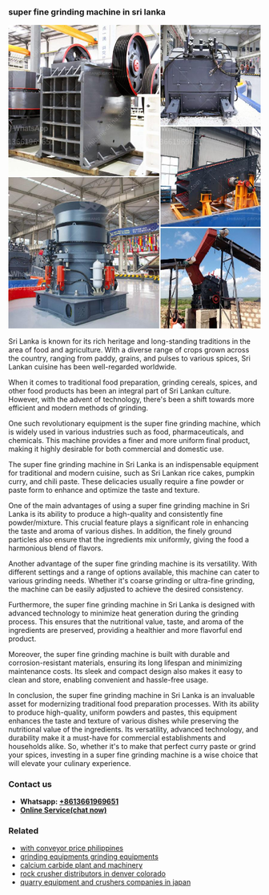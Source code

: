<h3>super fine grinding machine in sri lanka</h3><img src='1708663729.jpg' alt=''><p>Sri Lanka is known for its rich heritage and long-standing traditions in the area of food and agriculture. With a diverse range of crops grown across the country, ranging from paddy, grains, and pulses to various spices, Sri Lankan cuisine has been well-regarded worldwide.</p><p>When it comes to traditional food preparation, grinding cereals, spices, and other food products has been an integral part of Sri Lankan culture. However, with the advent of technology, there's been a shift towards more efficient and modern methods of grinding.</p><p>One such revolutionary equipment is the super fine grinding machine, which is widely used in various industries such as food, pharmaceuticals, and chemicals. This machine provides a finer and more uniform final product, making it highly desirable for both commercial and domestic use.</p><p>The super fine grinding machine in Sri Lanka is an indispensable equipment for traditional and modern cuisine, such as Sri Lankan rice cakes, pumpkin curry, and chili paste. These delicacies usually require a fine powder or paste form to enhance and optimize the taste and texture.</p><p>One of the main advantages of using a super fine grinding machine in Sri Lanka is its ability to produce a high-quality and consistently fine powder/mixture. This crucial feature plays a significant role in enhancing the taste and aroma of various dishes. In addition, the finely ground particles also ensure that the ingredients mix uniformly, giving the food a harmonious blend of flavors.</p><p>Another advantage of the super fine grinding machine is its versatility. With different settings and a range of options available, this machine can cater to various grinding needs. Whether it's coarse grinding or ultra-fine grinding, the machine can be easily adjusted to achieve the desired consistency.</p><p>Furthermore, the super fine grinding machine in Sri Lanka is designed with advanced technology to minimize heat generation during the grinding process. This ensures that the nutritional value, taste, and aroma of the ingredients are preserved, providing a healthier and more flavorful end product.</p><p>Moreover, the super fine grinding machine is built with durable and corrosion-resistant materials, ensuring its long lifespan and minimizing maintenance costs. Its sleek and compact design also makes it easy to clean and store, enabling convenient and hassle-free usage.</p><p>In conclusion, the super fine grinding machine in Sri Lanka is an invaluable asset for modernizing traditional food preparation processes. With its ability to produce high-quality, uniform powders and pastes, this equipment enhances the taste and texture of various dishes while preserving the nutritional value of the ingredients. Its versatility, advanced technology, and durability make it a must-have for commercial establishments and households alike. So, whether it's to make that perfect curry paste or grind your spices, investing in a super fine grinding machine is a wise choice that will elevate your culinary experience.</p><h3>Contact us</h3><ul><li><strong>Whatsapp:&nbsp;<a href="https://wa.me/8613661969651">+8613661969651</a></strong></li><li><a href="https://swt.shibang-china.com/?git&amp;zhl&amp;super fine grinding machine in sri lanka"><strong>Online Service(chat now)</strong></a></li></ul><h3>Related</h3><ul><li><a href='with conveyor price philippines.md'>with conveyor price philippines</a></li><li><a href='grinding equipments grinding equipments.md'>grinding equipments grinding equipments</a></li><li><a href='calcium carbide plant and machinery.md'>calcium carbide plant and machinery</a></li><li><a href='rock crusher distributors in denver colorado.md'>rock crusher distributors in denver colorado</a></li><li><a href='quarry equipment and crushers companies in japan.md'>quarry equipment and crushers companies in japan</a></li></ul>